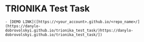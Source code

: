 # TRIONIKA Test Task
    - [DEMO LINK]([https://<your_account>.github.io/<repo_name>/](https://danylo-dobrovolskyi.github.io/trionika_test_task/)https://danylo-dobrovolskyi.github.io/trionika_test_task/])
